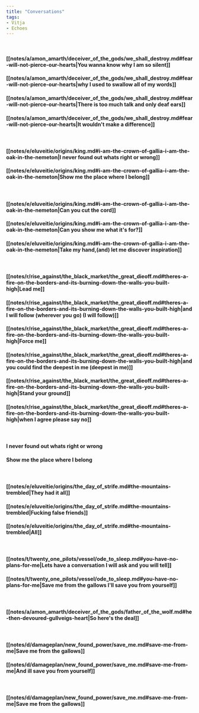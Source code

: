 ```yaml
---
title: "Conversations"
tags:
- Vitja
- Echoes
---
```

&nbsp;
#### [[notes/a/amon_amarth/deceiver_of_the_gods/we_shall_destroy.md#fear-will-not-pierce-our-hearts|You wanna know why I am so silent]]
#### [[notes/a/amon_amarth/deceiver_of_the_gods/we_shall_destroy.md#fear-will-not-pierce-our-hearts|why I used to swallow all of my words]]
#### [[notes/a/amon_amarth/deceiver_of_the_gods/we_shall_destroy.md#fear-will-not-pierce-our-hearts|There is too much talk and only deaf ears]]
#### [[notes/a/amon_amarth/deceiver_of_the_gods/we_shall_destroy.md#fear-will-not-pierce-our-hearts|It wouldn't make a difference]]
&nbsp;
#### [[notes/e/eluveitie/origins/king.md#i-am-the-crown-of-gallia-i-am-the-oak-in-the-nemeton|I never found out whats right or wrong]]
#### [[notes/e/eluveitie/origins/king.md#i-am-the-crown-of-gallia-i-am-the-oak-in-the-nemeton|Show me the place where I belong]]
&nbsp;
#### [[notes/e/eluveitie/origins/king.md#i-am-the-crown-of-gallia-i-am-the-oak-in-the-nemeton|Can you cut the cord]]
#### [[notes/e/eluveitie/origins/king.md#i-am-the-crown-of-gallia-i-am-the-oak-in-the-nemeton|Can you show me what it's for?]]
#### [[notes/e/eluveitie/origins/king.md#i-am-the-crown-of-gallia-i-am-the-oak-in-the-nemeton|Take my hand,(and) let me discover inspiration]]
&nbsp;
#### [[notes/r/rise_against/the_black_market/the_great_dieoff.md#theres-a-fire-on-the-borders-and-its-burning-down-the-walls-you-built-high|Lead me]]
#### [[notes/r/rise_against/the_black_market/the_great_dieoff.md#theres-a-fire-on-the-borders-and-its-burning-down-the-walls-you-built-high|and I will follow (wherever you go) (I will follow)]]
#### [[notes/r/rise_against/the_black_market/the_great_dieoff.md#theres-a-fire-on-the-borders-and-its-burning-down-the-walls-you-built-high|Force me]]
#### [[notes/r/rise_against/the_black_market/the_great_dieoff.md#theres-a-fire-on-the-borders-and-its-burning-down-the-walls-you-built-high|and you could find the deepest in me (deepest in me)]]
#### [[notes/r/rise_against/the_black_market/the_great_dieoff.md#theres-a-fire-on-the-borders-and-its-burning-down-the-walls-you-built-high|Stand your ground]]
#### [[notes/r/rise_against/the_black_market/the_great_dieoff.md#theres-a-fire-on-the-borders-and-its-burning-down-the-walls-you-built-high|when I agree please say no]]
&nbsp;
#### I never found out whats right or wrong
#### Show me the place where I belong
&nbsp;
#### [[notes/e/eluveitie/origins/the_day_of_strife.md#the-mountains-trembled|They had it all]]
#### [[notes/e/eluveitie/origins/the_day_of_strife.md#the-mountains-trembled|Fucking false friends]]
#### [[notes/e/eluveitie/origins/the_day_of_strife.md#the-mountains-trembled|All]]
&nbsp;
#### [[notes/t/twenty_one_pilots/vessel/ode_to_sleep.md#you-have-no-plans-for-me|Lets have a conversation I will ask and you will tell]]
#### [[notes/t/twenty_one_pilots/vessel/ode_to_sleep.md#you-have-no-plans-for-me|Save me from the gallows I'll save you from yourself]]
&nbsp;
#### [[notes/a/amon_amarth/deceiver_of_the_gods/father_of_the_wolf.md#he-then-devoured-gullveigs-heart|So here's the deal]]
&nbsp;
#### [[notes/d/damageplan/new_found_power/save_me.md#save-me-from-me|Save me from the gallows]]
#### [[notes/d/damageplan/new_found_power/save_me.md#save-me-from-me|And ill save you from yourself]]
&nbsp;
#### [[notes/d/damageplan/new_found_power/save_me.md#save-me-from-me|Save me from the gallows]]
